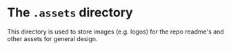# The `.assets` directory

This directory is used to store images (e.g. logos) for the repo readme's and other assets for general design. 

